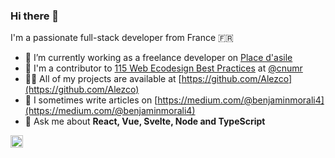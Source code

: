 ### Hi there 👋

I'm a passionate full-stack developer from France 🇫🇷

- 🔭 I’m currently working as a freelance developer on [Place d'asile](https://github.com/betagouv/place-asile)
- 🌱 I'm a contributor to [115 Web Ecodesign Best Practices](https://github.com/cnumr/best-practices) at [@cnumr](https://github.com/cnumr)
- 👨‍💻 All of my projects are available at [https://github.com/Alezco](https://github.com/Alezco)
- 📝 I sometimes write articles on [https://medium.com/@benjaminmorali4](https://medium.com/@benjaminmorali4)
- 💬 Ask me about **React, Vue, Svelte, Node and TypeScript**

<a href="https://www.linkedin.com/in/benjamin-morali/"><img height="20" alt="linkedin-icon" src="https://user-images.githubusercontent.com/12464404/194714767-6e74f3e4-33b7-49d7-88e5-5469f147d891.svg" /></a>
